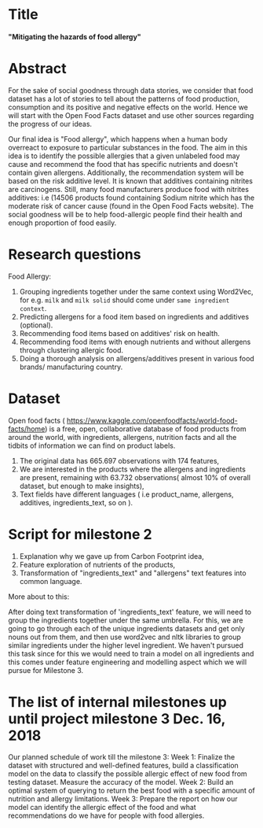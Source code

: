 # Title
#### "Mitigating the hazards of food allergy"
# Abstract

For the sake of social goodness through data stories, we consider that food dataset has a lot of stories to tell about the patterns of food production, consumption and its positive and negative effects on the world. Hence we will start with the Open Food Facts dataset and use other sources regarding the progress of our ideas.

Our final idea is  "Food allergy", which happens when a human body overreact to exposure to particular substances in the food.
The aim in this idea is to identify the possible allergies that a given unlabeled food may cause and recommend the food that has specific nutrients and doesn't contain given allergens.
Additionally, the recommendation system will be based on the risk additive level. It is known that additives containing nitrites are carcinogens. Still, many food manufacturers produce food with nitrites additives: i.e (14506 products found containing Sodium nitrite which has the moderate risk of cancer cause (found in the Open Food Facts website).
The social goodness will be to help food-allergic people find their health and enough proportion of food easily.

# Research questions

Food Allergy:


1. Grouping ingredients together under the same context using Word2Vec, for e.g. `milk` and `milk solid` should come under `same ingredient context`.
2. Predicting allergens for a food item based on ingredients and additives (optional).
3. Recommending food items based on additives' risk on health.
4. Recommending food items with enough nutrients and without allergens through clustering allergic food.
5. Doing a thorough analysis on allergens/additives present in various food brands/ manufacturing country.



# Dataset
Open food facts ( https://www.kaggle.com/openfoodfacts/world-food-facts/home) is a free, open, collaborative database of food products from around the world, with ingredients, allergens, nutrition facts and all the tidbits of information we can find on product labels. 

1. The original data has 665.697 observations  with 174 features,
2. We are interested in the products where the allergens and ingredients are present, remaining with  63.732 observations( almost 10% of overall dataset, but enough to make insights),
3. Text fields have different languages ( i.e product_name, allergens, additives,  ingredients_text, so on ).



# Script for milestone 2
1. Explanation why we gave up from Carbon Footprint idea,
2. Feature exploration of nutrients of the products,
3. Transformation of "ingredients_text" and "allergens"  text features into common language.

More about to this:

After doing text transformation of 'ingredients_text' feature, we will need to group the ingredients together under the same umbrella. For this, we are going to go through each of the unique ingredients datasets and get only nouns out from them, and then use word2vec and nltk libraries to group similar ingredients under the higher level ingredient.
We haven't pursued this task since for this we would need to train a model on all ingredients and this comes under feature engineering and modelling aspect which we will pursue for Milestone 3.



# The list of internal milestones up until project milestone 3 Dec. 16, 2018
Our planned schedule of work till the milestone 3:
Week 1:  Finalize the dataset with structured and well-defined features, build a classification model on the data to classify the possible allergic effect of new food from testing dataset. Measure the accuracy of the model. 
Week 2:  Build an optimal system of querying to return the best food with a specific amount of nutrition and allergy limitations.
Week 3:  Prepare the report on how our model can identify the allergic effect of the food and what recommendations do we have for people with food allergies.
